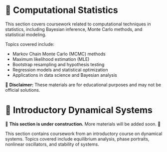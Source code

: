 # 📌 Computational Statistics  
This section covers coursework related to computational techniques in statistics, including Bayesian inference, Monte Carlo methods, and statistical modeling.  

Topics covered include:  
- Markov Chain Monte Carlo (MCMC) methods  
- Maximum likelihood estimation (MLE)  
- Bootstrap resampling and hypothesis testing  
- Regression models and statistical optimization  
- Applications in data science and Bayesian analysis  


📌 **Disclaimer:** These materials are for educational purposes and may not be official solutions.  



# 📌 Introductory Dynamical Systems  
🚧 **This section is under construction.** More materials will be added soon. 🚧  

This section contains coursework from an introductory course on dynamical systems. Topics covered include equilibrium analysis, phase portraits, nonlinear oscillators, and stability of systems.  
